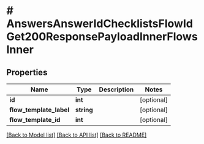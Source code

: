 # # AnswersAnswerIdChecklistsFlowIdGet200ResponsePayloadInnerFlowsInner

## Properties

Name | Type | Description | Notes
------------ | ------------- | ------------- | -------------
**id** | **int** |  | [optional]
**flow_template_label** | **string** |  | [optional]
**flow_template_id** | **int** |  | [optional]

[[Back to Model list]](../../README.md#models) [[Back to API list]](../../README.md#endpoints) [[Back to README]](../../README.md)
